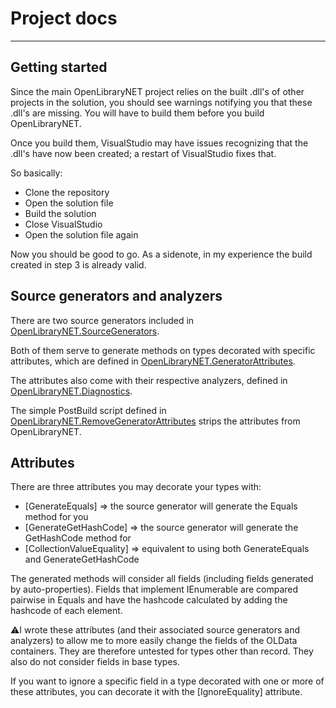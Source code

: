 # Project docs
***
## Getting started
Since the main OpenLibraryNET project relies on the built .dll's of other projects in the solution, you should see warnings notifying you that these .dll's are missing.
You will have to build them before you build OpenLibraryNET.

Once you build them, VisualStudio may have issues recognizing that the .dll's have now been created; a restart of VisualStudio fixes that.

So basically:
  * Clone the repository
  * Open the solution file
  * Build the solution
  * Close VisualStudio
  * Open the solution file again

Now you should be good to go.
As a sidenote, in my experience the build created in step 3 is already valid.

## Source generators and analyzers
There are two source generators included in [OpenLibraryNET.SourceGenerators](https://github.com/Luca3317/OpenLibrary.NET/tree/main/code%20generation/OpenLibraryNET.SourceGenerators).

Both of them serve to generate methods on types decorated with specific attributes, which are defined in [OpenLibraryNET.GeneratorAttributes](https://github.com/Luca3317/OpenLibrary.NET/tree/main/code%20generation/OpenLibraryNET.GeneratorAttributes).

The attributes also come with their respective analyzers, defined in [OpenLibraryNET.Diagnostics](https://github.com/Luca3317/OpenLibrary.NET/tree/main/code%20generation/OpenLibraryNET.Diagnostics).

The simple PostBuild script defined in [OpenLibraryNET.RemoveGeneratorAttributes](https://github.com/Luca3317/OpenLibrary.NET/tree/main/code%20generation/OpenLibraryNET.RemoveGeneratorAttributes) strips the attributes from
OpenLibraryNET.

## Attributes
There are three attributes you may decorate your types with:
* [GenerateEquals] => the source generator will generate the Equals method for you
* [GenerateGetHashCode] => the source generator will generate the GetHashCode method for
* [CollectionValueEquality] => equivalent to using both GenerateEquals and GenerateGetHashCode

The generated methods will consider all fields (including fields generated by auto-properties). Fields that implement IEnumerable are compared pairwise in Equals and have the hashcode calculated by adding the hashcode of each element.

⚠️I wrote these attributes (and their associated source generators and analyzers) to allow me to more easily change the fields of the OLData containers. They are therefore untested for types other than record.
They also do not consider fields in base types.

If you want to ignore a specific field in a type decorated with one or more of these attributes, you can decorate it with the [IgnoreEquality] attribute.